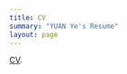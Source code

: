 ```yaml
---
title: CV
summary: "YUAN Ye's Resume"
layout: page
---
```

<a href="https://yuanye-econ.github.io/research/CV-YuanYe-20220510.pdf">CV</a>.
